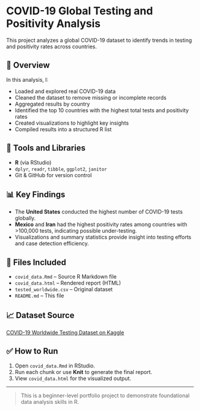 # COVID-19 Global Testing and Positivity Analysis

This project analyzes a global COVID-19 dataset to identify trends in testing and positivity rates across countries.

## 📌 Overview

In this analysis, I:
- Loaded and explored real COVID-19 data
- Cleaned the dataset to remove missing or incomplete records
- Aggregated results by country
- Identified the top 10 countries with the highest total tests and positivity rates
- Created visualizations to highlight key insights
- Compiled results into a structured R list

## 🧰 Tools and Libraries

- **R** (via RStudio)
- `dplyr`, `readr`, `tibble`, `ggplot2`, `janitor`
- Git & GitHub for version control

## 📊 Key Findings

- The **United States** conducted the highest number of COVID-19 tests globally.
- **Mexico** and **Iran** had the highest positivity rates among countries with >100,000 tests, indicating possible under-testing.
- Visualizations and summary statistics provide insight into testing efforts and case detection efficiency.

## 📁 Files Included

- `covid_data.Rmd` – Source R Markdown file
- `covid_data.html` – Rendered report (HTML)
- `tested_worldwide.csv` – Original dataset
- `README.md` – This file

## 📈 Dataset Source

[COVID-19 Worldwide Testing Dataset on Kaggle](https://www.kaggle.com/datasets/imdevskp/corona-virus-report)

## ✅ How to Run

1. Open `covid_data.Rmd` in RStudio.
2. Run each chunk or use **Knit** to generate the final report.
3. View `covid_data.html` for the visualized output.

---

> This is a beginner-level portfolio project to demonstrate foundational data analysis skills in R.
